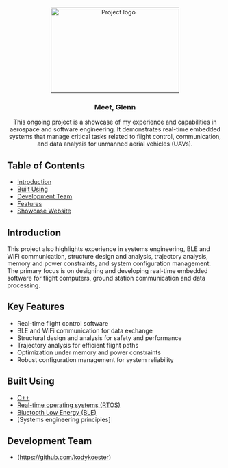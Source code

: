 <p align="center">
  <a href="" rel="noopener">
 <img width=300px height=200px src="" alt="Project logo"></a>
</p>

<h3 align="center">Meet, Glenn</h3>

<div align="center">
<a name = "about"></a>
This ongoing project is a showcase of my experience and capabilities in aerospace and software engineering. It demonstrates real-time embedded systems that manage critical tasks related to flight control, communication, and data analysis for unmanned aerial vehicles (UAVs).
</div>

## Table of Contents
- [Introduction](#introduction)
- [Built Using](#built_using)
- [Development Team](#designer)
- [Features](#features)
- [Showcase Website](target-blank#https://kodykoester.com/pages/ke/ke.html)


## Introduction <a name = "introduction"></a>
This project also highlights experience in systems engineering, BLE and WiFi communication, structure design and analysis, trajectory analysis, memory and power constraints, and system configuration management. The primary focus is on designing and developing real-time embedded software for flight computers, ground station communication and data processing.

## Key Features <a name = "features"></a>
- Real-time flight control software
- BLE and WiFi communication for data exchange
- Structural design and analysis for safety and performance
- Trajectory analysis for efficient flight paths
- Optimization under memory and power constraints
- Robust configuration management for system reliability

## Built Using <a name = "built_using"></a>
- [C++](https://cplusplus.com/) 
- [Real-time operating systems (RTOS)](https://www.geeksforgeeks.org/real-time-operating-system-rtos/) 
- [Bluetooth Low Energy (BLE)](https://docs.arduino.cc/learn/communication/bluetooth)
- [Systems engineering principles]

## Development Team <a name = "designer"></a>
- (https://github.com/kodykoester)
